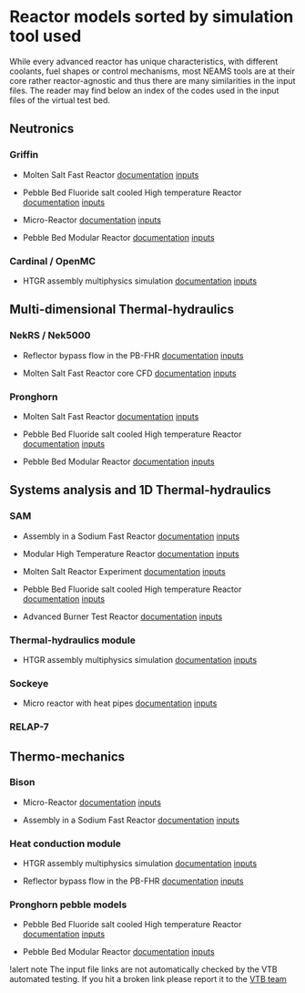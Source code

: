 # Reactor models sorted by simulation tool used

While every advanced reactor has unique characteristics, with different coolants, fuel shapes or
control mechanisms, most NEAMS tools are at their core rather reactor-agnostic and thus there
are many similarities in the input files. The reader may find below an index of the codes used
in the input files of the virtual test bed.

## Neutronics

### Griffin

- Molten Salt Fast Reactor [documentation](msr/msfr/griffin_pgh_model.md) [inputs](https://github.com/idaholab/virtual_test_bed/tree/main/msr/msfr/steady)

- Pebble Bed Fluoride salt cooled High temperature Reactor [documentation](pbfhr/steady/griffin_pgh_model.md) [inputs](https://github.com/idaholab/virtual_test_bed/tree/main/pbfhr/steady)

- Micro-Reactor [documentation](mrad/index.md) [inputs](https://github.com/idaholab/virtual_test_bed/tree/main/mrad/steady)

- Pebble Bed Modular Reactor [documentation](htgr/pbmr/index.md) [inputs](https://github.com/idaholab/virtual_test_bed/tree/main/htgr/pbmr400/steady)


### Cardinal / OpenMC

- HTGR assembly multiphysics simulation [documentation](htgr/assembly/index.md) [inputs](https://github.com/idaholab/virtual_test_bed/tree/htgr/assembly)


## Multi-dimensional Thermal-hydraulics

### NekRS / Nek5000

- Reflector bypass flow in the PB-FHR [documentation](pbfhr/reflector.md) [inputs](https://github.com/idaholab/virtual_test_bed/tree/main/pbfhr/reflector)

- Molten Salt Fast Reactor core CFD [documentation](msr/msfr/nek5000_cfd_model.md) [inputs](https://github.com/idaholab/virtual_test_bed/tree/main/msr/msfr/core_cfd)


### Pronghorn

- Molten Salt Fast Reactor [documentation](msr/msfr/griffin_pgh_transient_model.md) [inputs](https://github.com/idaholab/virtual_test_bed/tree/main/msr/msfr/transient)

- Pebble Bed Fluoride salt cooled High temperature Reactor [documentation](pbfhr/steady/griffin_pgh_model.md) [inputs](https://github.com/idaholab/virtual_test_bed/tree/main/pbfhr/steady)

- Pebble Bed Modular Reactor [documentation](htgr/pbmr/index.md) [inputs](https://github.com/idaholab/virtual_test_bed/tree/main/htgr/pbmr400/transient)


## Systems analysis and 1D Thermal-hydraulics

### SAM

- Assembly in a Sodium Fast Reactor [documentation](sfr/sfr.md) [inputs](https://github.com/idaholab/virtual_test_bed/tree/main/sfr)

- Modular High Temperature Reactor [documentation](mhtgr/sam_mhtgr_model.md) [inputs](https://github.com/idaholab/virtual_test_bed/blob/main/htgr/mhtgr)

- Molten Salt Reactor Experiment [documentation](msr/msre/msre_sam_model.md) [inputs](https://github.com/idaholab/virtual_test_bed/tree/main/msr/msre)

- Pebble Bed Fluoride salt cooled High temperature Reactor [documentation](pbfhr/pbfhr_sam/pbfhr_sam.md) [inputs](https://github.com/idaholab/virtual_test_bed/tree/main/pbfhr/sam_model)

- Advanced Burner Test Reactor [documentation](sfr/abtr.md) [inputs](https://github.com/idaholab/virtual_test_bed/tree/main/sfr/abtr)


### Thermal-hydraulics module

- HTGR assembly multiphysics simulation [documentation](htgr/assembly/index.md) [inputs](https://github.com/idaholab/virtual_test_bed/tree/htgr/assembly)


### Sockeye

- Micro reactor with heat pipes [documentation](mrad/index.md) [inputs](https://github.com/idaholab/virtual_test_bed/tree/main/mrad)


### RELAP-7

## Thermo-mechanics

### Bison

- Micro-Reactor [documentation](mrad/index.md) [inputs](https://github.com/idaholab/virtual_test_bed/tree/main/mrad/steady)

- Assembly in a Sodium Fast Reactor [documentation](sfr/sfr.md) [inputs](https://github.com/idaholab/virtual_test_bed/tree/main/sfr/singe_assembly)

### Heat conduction module

- HTGR assembly multiphysics simulation [documentation](htgr/assembly/index.md) [inputs](https://github.com/idaholab/virtual_test_bed/tree/htgr/assembly)

- Reflector bypass flow in the PB-FHR [documentation](pbfhr/reflector.md) [inputs](https://github.com/idaholab/virtual_test_bed/tree/main/pbfhr/reflector)

### Pronghorn pebble models

- Pebble Bed Fluoride salt cooled High temperature Reactor [documentation](pbfhr/steady/griffin_pgh_model.md) [inputs](https://github.com/idaholab/virtual_test_bed/tree/main/pbfhr/steady)

- Pebble Bed Modular Reactor [documentation](htgr/pbmr/index.md) [inputs](https://github.com/idaholab/virtual_test_bed/tree/main/htgr/pbmr400/steady)



!alert note
The input file links are not automatically checked by the VTB automated testing. If you hit a broken
link please report it to the [VTB team](abdalla.aboujaoude@inl.gov)
